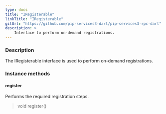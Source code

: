 ```yaml
---
type: docs
title: "IRegisterable"
linkTitle: "IRegisterable"
gitUrl: "https://github.com/pip-services3-dart/pip-services3-rpc-dart"
description: >
    Interface to perform on-demand registrations.
---
```


### Description

The IRegisterable interface is used to perform on-demand registrations.

### Instance methods

#### register
Performs the required registration steps.

> void register()


